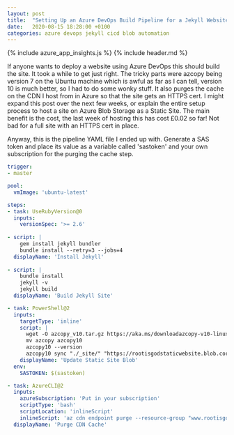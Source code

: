 ```yaml
---
layout: post
title:  "Setting Up an Azure DevOps Build Pipeline for a Jekyll Website on Azure Blob Storage"
date:   2020-08-15 18:28:00 +0100
categories: azure devops jekyll cicd blob automation
---
```


{% include azure_app_insights.js %}
{% include header.md %}

If anyone wants to deploy a website using Azure DevOps this should build the site. It took a while to get just right. The tricky parts were azcopy being version 7 on the Ubuntu machine which is awful as far as I can tell, version 10 is much better, so I had to do some wonky stuff. It also purges the cache on the CDN I host from in Azure so that the site gets an HTTPS cert. I might expand this post over the next few weeks, or explain the entire setup process to host a site on Azure Blob Storage as a Static Site. The main benefit is the cost, the last week of hosting this has cost £0.02 so far! Not bad for a full site with an HTTPS cert in place.

Anyway, this is the pipeline YAML file I ended up with. Generate a SAS token and place its value as a variable called 'sastoken' and your own subscription for the purging the cache step.

```yaml
trigger:
- master

pool:
  vmImage: 'ubuntu-latest'

steps:
- task: UseRubyVersion@0
  inputs:
    versionSpec: '>= 2.6'
 
- script: |
    gem install jekyll bundler
    bundle install --retry=3 --jobs=4
  displayName: 'Install Jekyll'
 
- script: |
    bundle install
    jekyll -v
    jekyll build
  displayName: 'Build Jekyll Site'

- task: PowerShell@2
  inputs:
    targetType: 'inline'
    script: |
      wget -O azcopy_v10.tar.gz https://aka.ms/downloadazcopy-v10-linux && tar -xf azcopy_v10.tar.gz --strip-components=1
      mv azcopy azcopy10
      azcopy10 --version
      azcopy10 sync "./_site/" "https://rootisgodstaticwebsite.blob.core.windows.net/`$web$env:SASTOKEN" --delete-destination true
    displayName: 'Update Static Site Blob'
  env:
    SASTOKEN: $(sastoken)

- task: AzureCLI@2
  inputs:
    azureSubscription: 'Put in your subscription'
    scriptType: 'bash'
    scriptLocation: 'inlineScript'
    inlineScript: 'az cdn endpoint purge --resource-group "www.rootisgod.com" --name "rootisgod" --profile-name "rootisgod-cdn" --content-paths "/*"'
  displayName: 'Purge CDN Cache'
```